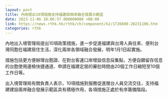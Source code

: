 ```yaml
---
layout: post
title: 內地提出10項措施支持福建設兩岸融合發展示範區
date: 2023-11-06 10:06:57.000000000 +08:00
link: https://news.rthk.hk/rthk/ch/component/k2/1726608-20231106.htm
categories: rthk
---
```


內地出入境管理局提出10項政策措施，進一步促進福建與台灣人員往來、便利台灣同胞在福建居住生活，深化兩岸各領域融合發展，明年1月1日起實施。

措施包括更方便辦理台胞證、在對台客運口岸增設信息採集點，方便自願留存信息的台胞使用邊檢快捷通道、申請在福建定居的審批時間由20個工作日縮短至10個工作日等。

出入境管理局有關負責人表示，10項措施對服務促進閩台人員交流交往，支持福建建設兩岸融合發展示範區具有積極作用，各項措施正處於有序籌備階段。
